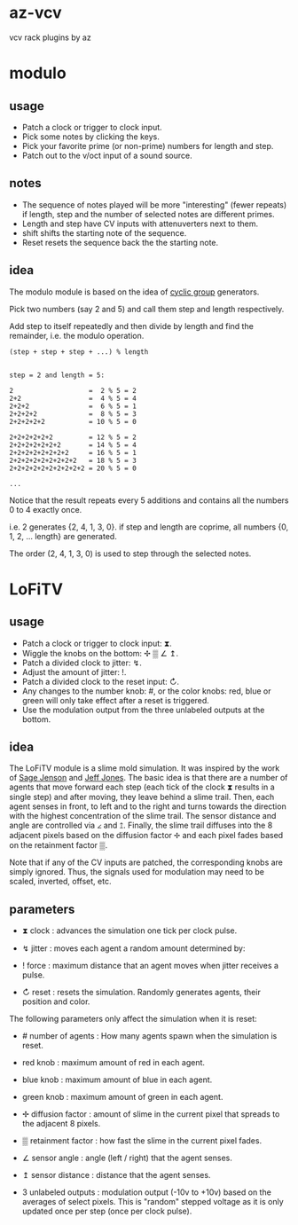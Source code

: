# az-vcv
vcv rack plugins by az


# modulo
## usage
- Patch a clock or trigger to clock input.
- Pick some notes by clicking the keys.
- Pick your favorite prime (or non-prime) numbers for length and step.
- Patch out to the v/oct input of a sound source.

## notes
- The sequence of notes played will be more "interesting" (fewer repeats) if length, step and the number of selected notes are different primes.
- Length and step have CV inputs with attenuverters next to them.
- shift shifts the starting note of the sequence.
- Reset resets the sequence back the the starting note.


## idea
The modulo module is based on the idea of [cyclic group](https://en.wikipedia.org/wiki/Cyclic_group) generators.

Pick two numbers (say 2 and 5) and call them step and length respectively. 

Add step to itself repeatedly and then divide by length and find the remainder, i.e. the modulo operation.

```
(step + step + step + ...) % length


step = 2 and length = 5:

2                   =  2 % 5 = 2
2+2                 =  4 % 5 = 4
2+2+2               =  6 % 5 = 1
2+2+2+2             =  8 % 5 = 3
2+2+2+2+2           = 10 % 5 = 0

2+2+2+2+2+2         = 12 % 5 = 2 
2+2+2+2+2+2+2       = 14 % 5 = 4
2+2+2+2+2+2+2+2     = 16 % 5 = 1
2+2+2+2+2+2+2+2+2   = 18 % 5 = 3
2+2+2+2+2+2+2+2+2+2 = 20 % 5 = 0

...
```
Notice that the result repeats every 5 additions and contains all the numbers 0 to 4 exactly once.

i.e. 2 generates {2, 4, 1, 3, 0}.  if step and length are coprime, all numbers {0, 1, 2, ... length} are generated. 

The order (2, 4, 1, 3, 0) is used to step through the selected notes.


# LoFiTV

## usage
- Patch a clock or trigger to clock input:  ⧗.
- Wiggle the knobs on the bottom:  ✢ ▒ ∠ ↥.
- Patch a divided clock to jitter:  ↯.
- Adjust the amount of jitter:  !.
- Patch a divided clock to the reset input:  ↻.
- Any changes to the number knob:  #, or the color knobs:  red, blue or green will only take effect after a reset is triggered.
- Use the modulation output from the three unlabeled outputs at the bottom.

## idea
The LoFiTV module is a slime mold simulation.  It was inspired by the work of [Sage Jenson](https://sagejenson.com/physarum) and [Jeff Jones](https://uwe-repository.worktribe.com/output/980579).  The basic idea is that there are a number of agents that move forward each step (each tick of the clock ⧗ results in a single step) and after moving, they leave behind a slime trail.  Then, each agent senses in front, to left and to the right and turns towards the direction with the highest concentration of the slime trail.  The sensor distance and angle are controlled via ∠ and ↥.  Finally, the slime trail diffuses into the 8 adjacent pixels based on the diffusion factor ✢ and each pixel fades based on the retainment factor ▒.

Note that if any of the CV inputs are patched, the corresponding knobs are simply ignored.  Thus, the signals used for modulation may need to be scaled, inverted, offset, etc.

## parameters
- ⧗ clock : advances the simulation one tick per clock pulse.
- ↯ jitter : moves each agent a random amount determined by:
- ! force : maximum distance that an agent moves when jitter receives a pulse.  

- ↻ reset : resets the simulation.  Randomly generates agents, their position and color.  

The following parameters only affect the simulation when it is reset:  
- \# number of agents : How many agents spawn when the simulation is reset.
- red knob : maximum amount of red in each agent.
- blue knob : maximum amount of blue in each agent.
- green knob : maximum amount of green in each agent.  

- ✢ diffusion factor : amount of slime in the current pixel that spreads to the adjacent 8 pixels.
- ▒ retainment factor : how fast the slime in the current pixel fades.
- ∠ sensor angle : angle (left / right) that the agent senses.
- ↥ sensor distance : distance that the agent senses.  

- 3 unlabeled outputs : modulation output (-10v to +10v) based on the averages of select pixels.  This is "random" stepped voltage as it is only updated once per step (once per clock pulse).
